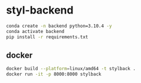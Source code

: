 # styl-backend

```bash
conda create -n backend python=3.10.4 -y
conda activate backend
pip install -r requirements.txt
```

## docker

```bash
docker build --platform=linux/amd64 -t stylback .
docker run -it -p 8000:8000 stylback
```
